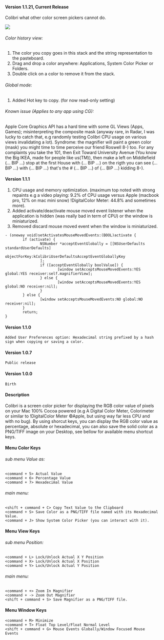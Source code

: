 #### Version 1.1.21, Current Release

Colibri what other color screen pickers cannot do.

![](https://github.com/cucurbita/colibri/raw/master/ReadMe/screenshot.jpg)

###### Color history view:

1. The color you copy goes in this stack and the string representation to the pasteboard.
2. Drag and drop a color anywhere: Applications, System Color Picker or Folders. 
3. Double click on a color to remove it from the stack.

###### Global mode:

1. Added Hot key to copy. (for now read-only setting)

###### Known issue (Applies to any app using CG):

Apple Core Graphics API has a hard time with some GL Views (Apps, Games); misinterpreting the composite mask 
(anyway rare, in Radar, I was lucky to catch that, e.g randomly testing Colibri CPU usage on various views 
invalidating a lot). Syndrome: the magnifier will paint a green color (mask) you might time to time perceive 
our friend Roswell 8-) too. For any complaints you take the 101, then Exit Toward University Avenue 
(You know the Big IKEA, made for people like us(TM)), then make a left on Middlefield (... BIP ...) stop at 
the first House with (... BIP ...) on the rigth you can see (... BIP ...) with (... BIP ...) that's the # (... BIP ...) of (... BIP ...) kidding 8-).

#### Version 1.1.1

1. CPU usage and memory optimization. (maximum top noted with strong repaints e.g a video playing: 9.2% of CPU usage versus Apple (macbook pro, 12% on mac mini snow) !DigitalColor Meter: 44.8% and sometimes more).
2. Added activate/deactivate mouse moved event listener when the application is hidden (was really bad in term of CPU) or the window is miniaturized.
3. Removed discard mouse moved event when the window is miniaturized.


>
	- (oneway void)setActivatesMouseMovedEvents:(BOOL)activate {
			if (activate) {
					NSNumber *acceptEventGlobally = [[NSUserDefaults standardUserDefaults] 
							objectForKey:kColibriUserDefaultsAcceptEventGloballyKey
					];
					if ([acceptEventGlobally boolValue]) {
							[window setAcceptsMouseMovedEvents:YES global:YES receiver:self.magnifierView];
					} else {
							[window setAcceptsMouseMovedEvents:YES global:NO receiver:nil];
					}
			} else {
					[window setAcceptsMouseMovedEvents:NO global:NO receiver:nil];
			}
			return;
	}
>


#### Version 1.1.0 
	Added User Preferences option: Hexadecimal string prefixed by a hash sign when copying or saving a color.

#### Version 1.0.7
	Public release

#### Version 1.0.0
	Birth

#### Description
Colibri is a screen color picker for displaying the RGB color value of pixels on your Mac 100% Cocoa powered (e.g 
A Digital Color Meter, Colorimeter or similar to !DigitalColor Meter ©Apple, but using way far less CPU and with no bug). 
By using shorcut keys, you can display the RGB color value as percentage, absolute or hexadecimal, you can also 
save the solid color as a PNG/TIFF image on your Desktop, see bellow for available menu shortcut keys.

#### Menu Color Keys

###### sub menu Value as:
	<command + 5> Actual Value
	<command + 6> Percentage Value
	<command + 7> Hexadecimal Value

###### main menu:
	<shift + command + C> Copy Text Value to the Clipboard
	<command + S> Save Color as a PNG/TIFF file named with its Hexadecimal Value.
	<command + J> Show System Color Picker (you can interact with it).

#### Menu View Keys

###### sub menu Position:
	<command + L> Lock/Unlock Actual X Y Position
	<command + X> Lock/Unlock Actual X Position
	<command + Y> Lock/Unlock Actual Y Position

###### main menu:
	<command + +> Zoom In Magnifier
	<command + -> Zoom Out Magnifier
	<shift + command + S> Save Magnifier as a PNG/TIFF file.

#### Menu Window Keys
	<command + M> Minimize
	<command + T> Float Top Level/Float Normal Level
	<shift + command + G> Mouse Events Globally/Window Focused Mouse Events
